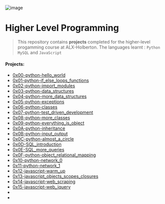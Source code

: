 ![image](https://github.com/jonyamagiri/alx-higher_level_programming/assets/95341497/adc26d03-0ec0-480f-b0df-999cd4b178d6)


# Higher Level Programming

> This repository contains **projects** completed for the higher-level progamming course at ALX-Holberton. The languages learnt : `Python` `MySQL` and `JavaScript`

#### Projects:

* [0x00-python-hello_world](https://github.com/jonyamagiri/alx-higher_level_programming/tree/master/0x00-python-hello_world)
* [0x01-python-if_else_loops_functions](https://github.com/jonyamagiri/alx-higher_level_programming/tree/master/0x01-python-if_else_loops_functions)
* [0x02-python-import_modules](https://github.com/jonyamagiri/alx-higher_level_programming/tree/master/0x02-python-import_modules)
* [0x03-python-data_structures](https://github.com/jonyamagiri/alx-higher_level_programming/tree/master/0x03-python-data_structures)
* [0x04-python-more_data_structures](https://github.com/jonyamagiri/alx-higher_level_programming/tree/master/0x04-python-more_data_structures)
* [0x05-python-exceptions](https://github.com/jonyamagiri/alx-higher_level_programming/tree/master/0x05-python-exceptions)
* [0x06-python-classes](https://github.com/jonyamagiri/alx-higher_level_programming/tree/master/0x06-python-classes)
* [0x07-python-test_driven_development](https://github.com/jonyamagiri/alx-higher_level_programming/tree/master/0x07-python-test_driven_development)
* [0x08-python-more_classes](https://github.com/jonyamagiri/alx-higher_level_programming/tree/master/0x08-python-more_classes)
* [0x09-python-everything_is_object](https://github.com/jonyamagiri/alx-higher_level_programming/tree/master/0x09-python-everything_is_object)
* [0x0A-python-inheritance](https://github.com/jonyamagiri/alx-higher_level_programming/tree/master/0x0A-python-inheritance)
* [0x0B-python-input_output](https://github.com/jonyamagiri/alx-higher_level_programming/tree/master/0x0B-python-input_output)
* [0x0C-python-almost_a_circle](https://github.com/jonyamagiri/alx-higher_level_programming/tree/master/0x0C-python-almost_a_circle)
* [0x0D-SQL_introduction](https://github.com/jonyamagiri/alx-higher_level_programming/tree/master/0x0D-SQL_introduction)
* [0x0E-SQL_more_queries](https://github.com/jonyamagiri/alx-higher_level_programming/tree/master/0x0E-SQL_more_queries)
* [0x0F-python-object_relational_mapping](https://github.com/jonyamagiri/alx-higher_level_programming/tree/master/0x0F-python-object_relational_mapping)
* [0x10-python-network_0](https://github.com/jonyamagiri/alx-higher_level_programming/tree/master/0x10-python-network_0)
* [0x11-python-network_1](https://github.com/jonyamagiri/alx-higher_level_programming/tree/master/0x11-python-network_1)
* [0x12-javascript-warm_up](https://github.com/jonyamagiri/alx-higher_level_programming/tree/master/0x12-javascript-warm_up)
* [0x13-javascript_objects_scopes_closures](https://github.com/jonyamagiri/alx-higher_level_programming/tree/master/0x13-javascript_objects_scopes_closures)
* [0x14-javascript-web_scraping](https://github.com/jonyamagiri/alx-higher_level_programming/tree/master/0x14-javascript-web_scraping)
* [0x15-javascript-web_jquery](https://github.com/jonyamagiri/alx-higher_level_programming/tree/master/0x15-javascript-web_jquery)
* []()
* []()

